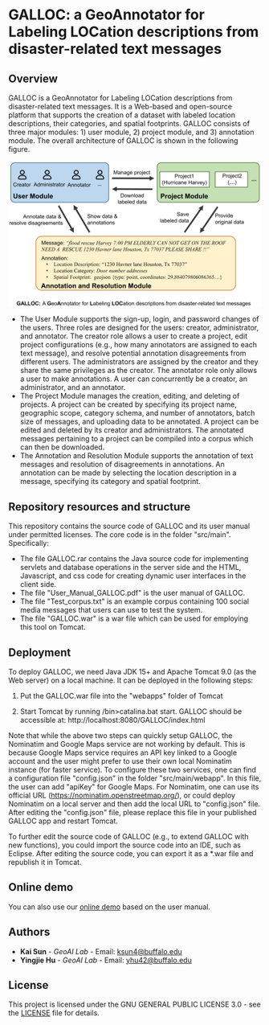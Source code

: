 # GALLOC: a GeoAnnotator for Labeling LOCation descriptions from disaster-related text messages

## Overview
GALLOC is a GeoAnnotator for Labeling LOCation descriptions from disaster-related text messages. It is a Web-based and open-source platform that supports the creation of a dataset with labeled location descriptions, their categories, and spatial footprints. 
GALLOC consists of three major modules: 1) user module, 2) project module, and 3) annotation module. The overall architecture of GALLOC is shown in the following figure.
<p align="center">
<img align="center" src="fig/overall_architecture.png" width="600" />
</p>

* The User Module supports the sign-up, login, and password changes of the users. Three roles are designed for the users: creator, administrator, and annotator. The creator role allows a user to create a project, edit project configurations (e.g., how many annotators are assigned to each text message), and resolve potential annotation disagreements from different users. The administrators are assigned by the creator and they share the same privileges as the creator. The annotator role only allows a user to make annotations. A user can concurrently be a creator, an administrator, and an annotator.
* The Project Module manages the creation, editing, and deleting of projects. A project can be created by specifying its project name, geographic scope, category schema, and number of annotators, batch size of messages, and uploading data to be annotated. A project can be edited and deleted by its creator and administrators. The annotated messages pertaining to a project can be compiled into a corpus which can then be downloaded. 
* The Annotation and Resolution Module supports the annotation of text messages and resolution of disagreements in annotations. An annotation can be made by selecting the location description in a message, specifying its category and spatial footprint.

## Repository resources and structure
This repository contains the source code of GALLOC and its user manual under permitted licenses.
The core code is in the folder "src/main". Specifically:
* The file GALLOC.rar contains the Java source code for implementing servlets and database operations in the server side and the HTML, Javascript, and css code for creating dynamic user interfaces in the client side.
* The file "User_Manual_GALLOC.pdf" is the user manual of GALLOC.
* The file "Test_corpus.txt" is an example corpus containing 100 social media messages that users can use to test the system.
* The file "GALLOC.war" is a war file which can be used for employing this tool on Tomcat.

## Deployment
To deploy GALLOC, we need Java JDK 15+ and Apache Tomcat 9.0 (as the Web server) on a local machine. It can be deployed in the following steps:

1) Put the GALLOC.war file into the "webapps" folder of Tomcat

2) Start Tomcat by running <Tomcat Root>/bin>catalina.bat start. GALLOC should be accessible at: http://localhost:8080/GALLOC/index.html

Note that while the above two steps can quickly setup GALLOC, the Nominatim and Google Maps service are not working by default. This is because Google Maps service requires an API key linked to a Google account and the user might prefer to use their own local Nominatim instance (for faster service). To configure these two services, one can find a configuration file "config.json" in the folder "src/main/webapp". In this file, the user can add "apiKey" for Google Maps. For Nominatim, one can use its official URL (https://nominatim.openstreetmap.org/), or could deploy Nominatim on a local server and then add the local URL to "config.json" file. After editing the "config.json" file, please replace this file in your published GALLOC app and restart Tomcat.

To further edit the source code of GALLOC (e.g., to extend GALLOC with new functions), you could import the source code into an IDE, such as Eclipse. After editing the source code, you can export it as a *.war file and republish it in Tomcat.

## Online demo
You can also use our [online demo](https://geoai.geog.buffalo.edu/GALLOC/) based on the user manual.

## Authors
* **Kai Sun** - *GeoAI Lab* - Email: ksun4@buffalo.edu
* **Yingjie Hu** - *GeoAI Lab* - Email: yhu42@buffalo.edu

## License

This project is licensed under the GNU GENERAL PUBLIC LICENSE 3.0 - see the [LICENSE](LICENSE) file for details.
